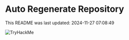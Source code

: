 # Auto Regenerate Repository

This README was last updated: 2024-11-27 07:08:49

 ![TryHackMe](https://tryhackme.com/badge/533634)